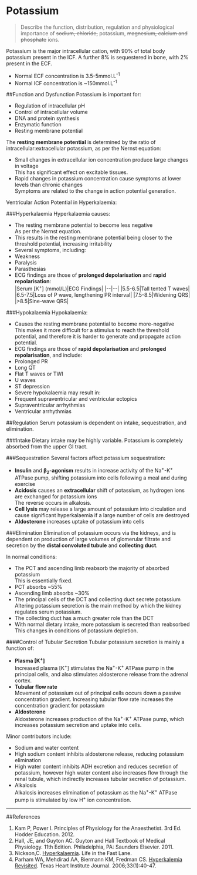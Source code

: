 # Potassium
> Describe the function, distribution, regulation and physiological importance of ~~sodium, chloride,~~ potassium, ~~magnesium, calcium and phosphate~~ ions.

Potassium is the major intracellular cation, with 90% of total body potassium present in the ICF. A further 8% is sequestered in bone, with 2% present in the ECF.
* Normal ECF concentration is 3.5-5mmol.L<sup>-1</sup>
* Normal ICF concentration is ~150mmol.L<sup>-1</sup>

##Function and Dysfunction
Potassium is important for:
* Regulation of intracellular pH
* Control of intracellular volume
* DNA and protein synthesis
* Enzymatic function
* Resting membrane potential

The **resting membrane potential** is determined by the ratio of intracellular:extracellular potassium, as per the Nernst equation:
* Small changes in extracellular ion concentration produce large changes in voltage  
This has significant effect on excitable tissues.
* Rapid changes in potassium concentration cause symptoms at lower levels than chronic changes  
Symptoms are related to the change in action potential generation.
 
Ventricular Action Potential in Hyperkalaemia:
<object data="resources\ventricular-ap-hyperk.svg" type="image/svg+xml"></object>

 
###Hyperkalaemia
Hyperkalaemia causes:
* The resting membrane potential to become less negative  
As per the Nernst equation.
 * This results in the resting membrane potential being closer to the threshold potential, increasing irritability
 * Several symptoms, including:
  * Weakness
  * Paralysis
  * Parasthesias
  * ECG findings are those of **prolonged depolarisation** and **rapid repolarisation**:  
|Serum [K<sup>+</sup>] (mmol/L)|ECG Findings|
|--|--|
|5.5-6.5|Tall tented T waves|
|6.5-7.5|Loss of P wave, lengthening PR interval|
|7.5-8.5|Widening QRS|
|>8.5|Sine-wave QRS|




###Hypokalaemia
Hypokalaemia:
* Causes the resting membrane potential to become more-negative  
This makes it more difficult for a stimulus to reach the threshold potential, and therefore it is harder to generate and propagate action potential.
* ECG findings are those of **rapid depolarisation** and **prolonged repolarisation**, and include:
 * Prolonged PR
 * Long QT
 * Flat T waves or TWI
 * U waves
 * ST depression
 * Severe hypokalaemia may result in:
  * Frequent supraventricular and ventricular ectopics
  * Supraventricular arrhythmias
  * Ventricular arrhythmias


##Regulation
Serum potassium is dependent on intake, sequestration, and elimination.

###Intake
Dietary intake may be highly variable. Potassium is completely absorbed from the upper GI tract.

###Sequestration
Several factors affect potassium sequestration:
* **Insulin** and **β<sub>2</sub>-agonism** results in increase activity of the Na<sup>+</sup>-K<sup>+</sup> ATPase pump, shifting potassium into cells following a meal and during exercise
* **Acidosis** causes an **extracellular** shift of potassium, as hydrogen ions are exchanged for potassium ions  
The reverse occurs in alkalosis.
* **Cell lysis** may release a large amount of potassium into circulation and cause significant hyperkalaemia if a large number of cells are destroyed
* **Aldosterone** increases uptake of potassium into cells

###Elimination
Elimination of potassium occurs via the kidneys, and is dependent on production of large volumes of glomerular filtrate and secretion by the **distal convoluted tubule** and **collecting duct**.

In normal conditions:
* The PCT and ascending limb reabsorb the majority of absorbed potassium  
This is essentially fixed.
 * PCT absorbs ~55%
 * Ascending limb absorbs ~30%
* The principal cells of the DCT and collecting duct secrete potassium  
Altering potassium secretion is the main method by which the kidney regulates serum potassium.
 * The collecting duct has a much greater role than the DCT
 * With normal dietary intake, more potassium is secreted than reabsorbed  
 This changes in conditions of potassium depletion.

####Control of Tubular Secretion
Tubular potassium secretion is mainly a function of:
* **Plasma [K<sup>+</sup>]**  
Increased plasma [K<sup>+</sup>] stimulates the Na<sup>+</sup>-K<sup>+</sup> ATPase pump in the principal cells, and also stimulates aldosterone release from the adrenal cortex. 
* **Tubular flow rate**  
Movement of potassium out of principal cells occurs down a passive concentration gradient. Increasing tubular flow rate increases the concentration gradient for potassium
* **Aldosterone**  
Aldosterone increases production of the Na<sup>+</sup>-K<sup>+</sup> ATPase pump, which increases potassium secretion and uptake into cells.

Minor contributors include:
* Sodium and water content  
 * High sodium content inhibits aldosterone release, reducing potassium elimination
 * High water content inhibits ADH excretion and reduces secretion of potassium, however high water content also increases flow through the renal tubule, which indirectly increases tubular secretion of potassium.
* Alkalosis  
Alkalosis increases elimination of potassium as the Na<sup>+</sup>-K<sup>+</sup> ATPase pump is stimulated by low H<sup>+</sup> ion concentration.

---
##References
1. Kam P, Power I. Principles of Physiology for the Anaesthetist. 3rd Ed. Hodder Education. 2012.
2. Hall, JE, and Guyton AC. Guyton and Hall Textbook of Medical Physiology. 11th Edition. Philadelphia, PA: Saunders Elsevier. 2011. 
3. Nickson,C. [Hyperkalaemia](http://lifeinthefastlane.com/hyperkalemia/). Life in the Fast Lane.
4. Parham WA, Mehdirad AA, Biermann KM, Fredman CS. [Hyperkalemia Revisited](https://www.ncbi.nlm.nih.gov/pmc/articles/PMC1413606/). Texas Heart Institute Journal. 2006;33(1):40-47.